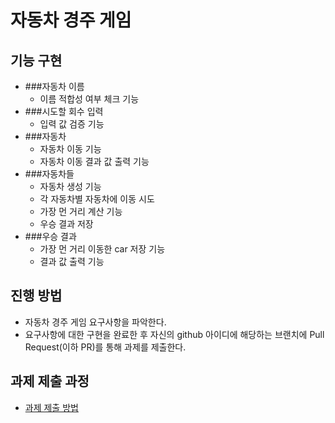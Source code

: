 # 자동차 경주 게임

## 기능 구현
- ###자동차 이름
  - 이름 적합성 여부 체크 기능
- ###시도할 회수 입력
  - 입력 값 검증 기능
- ###자동차
  - 자동차 이동 기능
  - 자동차 이동 결과 값 출력 기능
- ###자동차들
  - 자동차 생성 기능
  - 각 자동차별 자동차에 이동 시도
  - 가장 먼 거리 계산 기능
  - 우승 결과 저장
- ###우승 결과
  - 가장 먼 거리 이동한 car 저장 기능
  - 결과 값 출력 기능
  
## 진행 방법
* 자동차 경주 게임 요구사항을 파악한다.
* 요구사항에 대한 구현을 완료한 후 자신의 github 아이디에 해당하는 브랜치에 Pull Request(이하 PR)를 통해 과제를 제출한다.

## 과제 제출 과정
* [과제 제출 방법](https://github.com/next-step/nextstep-docs/tree/master/precourse)
